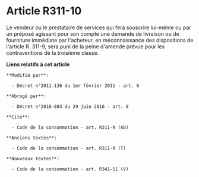 # Article R311-10

Le vendeur ou le prestataire de services qui fera souscrire lui-même ou par un préposé agissant pour son compte une demande
de livraison ou de fourniture immédiate par l'acheteur, en méconnaissance des dispositions de l'article R. 311-9, sera puni
de la peine d'amende prévue pour les contraventions de la troisième classe.

**Liens relatifs à cet article**

	**Modifié par**:

	  - Décret n°2011-136 du 1er février 2011 - art. 6

	**Abrogé par**:

	  - Décret n°2016-884 du 29 juin 2016 - art. 8

	**Cite**:

	  - Code de la consommation - art. R311-9 (Ab)

	**Anciens textes**:

	  - Code de la consommation - art. R311-9 (T)

	**Nouveaux textes**:

	  - Code de la consommation - art. R341-11 (V)
